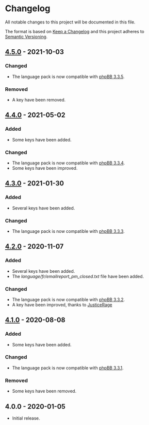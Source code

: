 # Changelog

All notable changes to this project will be documented in this file.

The format is based on [Keep a Changelog](https://keepachangelog.com/en/1.0.0/) and this project adheres to [Semantic Versioning](https://semver.org/spec/v2.0.0.html).

## [4.5.0](https://github.com/qiaeru/phpbb-language-fr/compare/v4.4.0...v4.5.0) - 2021-10-03

### Changed

- The language pack is now compatible with [phpBB 3.3.5](https://github.com/phpbb/phpbb/releases/tag/release-3.3.5).

### Removed

- A key have been removed.

## [4.4.0](https://github.com/qiaeru/phpbb-language-fr/compare/v4.3.0...v4.4.0) - 2021-05-02

### Added

- Some keys have been added.

### Changed

- The language pack is now compatible with [phpBB 3.3.4](https://github.com/phpbb/phpbb/releases/tag/release-3.3.4).
- Some keys have been improved.

## [4.3.0](https://github.com/qiaeru/phpbb-language-fr/compare/v4.2.0...v4.3.0) - 2021-01-30

### Added

- Several keys have been added.

### Changed

- The language pack is now compatible with [phpBB 3.3.3](https://github.com/phpbb/phpbb/releases/tag/release-3.3.3).

## [4.2.0](https://github.com/qiaeru/phpbb-language-fr/compare/v4.1.0...v4.2.0) - 2020-11-07

### Added

- Several keys have been added.
- The *language/fr/emailreport_pm_closed.txt* file have been added.

### Changed

- The language pack is now compatible with [phpBB 3.3.2](https://github.com/phpbb/phpbb/releases/tag/release-3.3.2).
- A key have been improved, thanks to [JusticeRage](https://github.com/JusticeRage)

## [4.1.0](https://github.com/qiaeru/phpbb-language-fr/compare/v4.0.0...v4.1.0) - 2020-08-08

### Added

- Some keys have been added.

### Changed

- The language pack is now compatible with [phpBB 3.3.1](https://download.phpbb.com/pub/release/3.3/3.3.1/).

### Removed

- Some keys have been removed.

## 4.0.0 - 2020-01-05

- Initial release.
